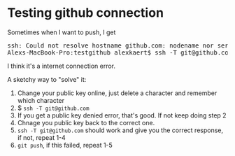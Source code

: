 Testing github connection
============

Sometimes when I want to push, I get

<pre>
ssh: Could not resolve hostname github.com: nodename nor servname provided, or not known
Alexs-MacBook-Pro:testgithub alexkaert$ ssh -T git@github.com
</pre>

I think it's a internet connection error.

A sketchy way to "solve" it:

1. Change your public key online, just delete a character and remember which character 
2. $ `ssh -T git@github.com`
3. If you get a public key denied error, that's good. If not keep doing step 2
4. Chnage you public key back to the correct one.
5. `ssh -T git@github.com` should work and give you the correct response, if not, repeat 1-4
6. `git push`, if this failed, repeat 1-5
